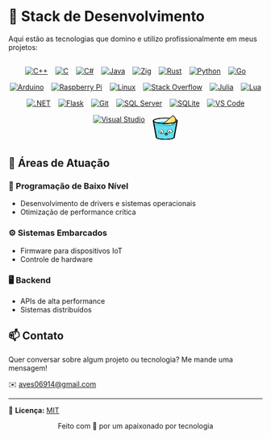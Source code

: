 # 🚀 Stack de Desenvolvimento  

Aqui estão as tecnologias que domino e utilizo profissionalmente em meus projetos:  

<div align="center">
    <div style="display: flex; flex-wrap: wrap; justify-content: center; gap: 15px; margin: 30px 0;">
        <!-- Tecnologias existentes -->
        <a href="https://isocpp.org/" target="_blank" title="C++">
            <img src="https://upload.wikimedia.org/wikipedia/commons/1/18/ISO_C%2B%2B_Logo.svg" alt="C++" width="50" height="50">
        </a>
        <a href="https://www.iso.org/standard/74528.html" target="_blank" title="C">
            <img src="https://upload.wikimedia.org/wikipedia/commons/1/19/C_Logo.png" alt="C" width="50" height="50">
        </a>
        <a href="https://dotnet.microsoft.com/" target="_blank" title="C#">
            <img src="https://upload.wikimedia.org/wikipedia/commons/4/4f/Csharp_Logo.png" alt="C#" width="50" height="50">
        </a>
        <a href="https://www.java.com/" target="_blank" title="Java">
            <img src="https://upload.wikimedia.org/wikipedia/en/3/30/Java_programming_language_logo.svg" alt="Java" width="50" height="50">
        </a>
        <a href="https://ziglang.org/" target="_blank" title="Zig">
            <img src="https://ziglang.org/img/zig-logo-dark.svg" alt="Zig" width="50" height="50">
        </a>
        <a href="https://www.rust-lang.org/" target="_blank" title="Rust">
            <img src="https://www.rust-lang.org/static/images/rust-logo-blk.svg" alt="Rust" width="50" height="50">
        </a>
        <a href="https://www.python.org/" target="_blank" title="Python">
            <img src="https://www.python.org/static/community_logos/python-logo.png" alt="Python" width="50" height="50">
        </a>
        <a href="https://go.dev/" target="_blank" title="Go">
            <img src="https://go.dev/images/go-logo-blue.svg" alt="Go" width="50" height="50">
        </a>
        <a href="https://www.arduino.cc/" target="_blank" title="Arduino">
            <img src="https://upload.wikimedia.org/wikipedia/commons/8/87/Arduino_Logo.svg" alt="Arduino" width="50" height="50">
        </a>
        <a href="https://www.raspberrypi.org/" target="_blank" title="Raspberry Pi">
            <img src="https://upload.wikimedia.org/wikipedia/en/thumb/c/cb/Raspberry_Pi_Logo.svg/1920px-Raspberry_Pi_Logo.svg.png" alt="Raspberry Pi" width="50" height="50">
        </a>
        <a href="https://www.linux.org/" target="_blank" title="Linux">
            <img src="https://upload.wikimedia.org/wikipedia/commons/a/af/Tux.png" alt="Linux" width="50" height="50">
        </a>
        <a href="https://stackoverflow.com/" target="_blank" title="Stack Overflow">
            <img src="https://upload.wikimedia.org/wikipedia/commons/e/ef/Stack_Overflow_icon.svg" alt="Stack Overflow" width="50" height="50">
        </a>
        <a href="https://julialang.org/" target="_blank" title="Julia">
            <img src="https://upload.wikimedia.org/wikipedia/commons/1/1f/Julia_Programming_Language_Logo.svg" alt="Julia" width="50" height="50">
        </a>
        <a href="https://www.lua.org/" target="_blank" title="Lua">
            <img src="https://upload.wikimedia.org/wikipedia/commons/c/cf/Lua-Logo.svg" alt="Lua" width="50" height="50">
        </a>
        <a href="https://dotnet.microsoft.com/" target="_blank" title=".NET">
            <img src="https://upload.wikimedia.org/wikipedia/commons/e/ee/.NET_Core_Logo.svg" alt=".NET" width="50" height="50">
        </a>
        <a href="https://encrypted-tbn0.gstatic.com/images?q=tbn:ANd9GcSoNcG0ucHPUfYdEZ0PUxQn5Wn5WsPX1mfy0GFHrkYYKlvdLcSGwdXhoUM5Olfptdouvm0&usqp=CAU" target="_blank" title="Flask">
            <img src="https://flask.palletsprojects.com/en/2.3.x/_images/flask-logo.png" alt="Flask" width="50" height="50">
        </a>
        <a href="https://git-scm.com/" target="_blank" title="Git">
            <img src="https://git-scm.com/images/logos/downloads/Git-Icon-1788C.png" alt="Git" width="50" height="50">
        </a>
        <a href="https://www.svgrepo.com/download/303229/microsoft-sql-server-logo.svg" target="_blank" title="SQL Server">
            <img src="https://upload.wikimedia.org/wikipedia/commons/4/44/Microsoft_SQL_Server_Logo.svg" alt="SQL Server" width="50" height="50">
        </a>
        <a href="https://www.sqlite.org/" target="_blank" title="SQLite">
            <img src="https://upload.wikimedia.org/wikipedia/commons/3/38/SQLite370.svg" alt="SQLite" width="50" height="50">
        </a>
        <a href="https://code.visualstudio.com/" target="_blank" title="VS Code">
            <img src="https://upload.wikimedia.org/wikipedia/commons/9/9a/Visual_Studio_Code_1.35_icon.svg" alt="VS Code" width="50" height="50">
        </a>
        <a href="https://visualstudio.microsoft.com/" target="_blank" title="Visual Studio">
            <img src="https://upload.wikimedia.org/wikipedia/commons/2/2c/Visual_Studio_Icon_2022.svg" alt="Visual Studio" width="50" height="50">
        </a>
        <a href="https://gin-gonic.com/" target="_blank" title="Gin Gonic">
            <img src="https://raw.githubusercontent.com/gin-gonic/logo/master/color.png" alt="Gin Gonic" width="50" height="50">
        </a>
    </div>
</div>

## 🎯 Áreas de Atuação  

### 🔧 Programação de Baixo Nível  
- Desenvolvimento de drivers e sistemas operacionais  
- Otimização de performance crítica  

### ⚙️ Sistemas Embarcados  
- Firmware para dispositivos IoT  
- Controle de hardware  

### 🖥️ Backend  
- APIs de alta performance  
- Sistemas distribuídos  

## 📫 Contato  

Quer conversar sobre algum projeto ou tecnologia? Me mande uma mensagem!  

✉️ [aves06914@gmail.com](mailto:aves06914@gmail.com)  

---

📝 **Licença:** [MIT](LICENSE)  

<p align="center">Feito com 💙 por um apaixonado por tecnologia</p>
